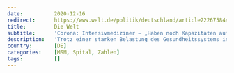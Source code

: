 ```yaml
---
date:          2020-12-16
redirect:      https://www.welt.de/politik/deutschland/article222675844/Corona-Intensivmediziner-Haben-noch-Kapazitaeten-auf-Intensivstationen.html
title:         Die Welt
subtitle:      'Corona: Intensivmediziner – „Haben noch Kapazitäten auf Intensivstationen“'
description:   'Trotz einer starken Belastung des Gesundheitssystems in der Pandemie sehen Experten noch Kapazitäten auf den deutschen Intensivstationen. Man stehe derzeit nicht an dem Punkt, Priorisierungen von Patienten vornehmen zu müssen, heißt es.'
country:       [DE]
categories:    [MSM, Spital, Zahlen]
tags:          []
---
```

